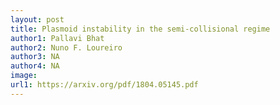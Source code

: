```yaml
---
layout: post
title: Plasmoid instability in the semi-collisional regime
author1: Pallavi Bhat
author2: Nuno F. Loureiro 
author3: NA
author4: NA
image: 
url1: https://arxiv.org/pdf/1804.05145.pdf
---
```


